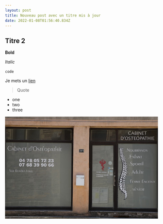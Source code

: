 ```yaml
---
layout: post
title: Nouveau post avec un titre mis à jour
date: 2022-01-08T01:56:40.834Z
---
```

## Titre 2

**Bold**

*Italic*

`code`

Je mets un [lien](https://mon-osteopathe-paris.fr/questions-frequentes-sur-losteopathie/)

> Quote

* one
* two
* three

![alt text](/assets/uploads/front_door_1.jpg "title")